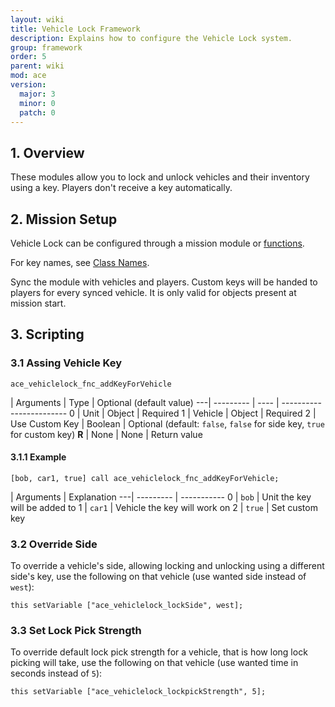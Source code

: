 ```yaml
---
layout: wiki
title: Vehicle Lock Framework
description: Explains how to configure the Vehicle Lock system.
group: framework
order: 5
parent: wiki
mod: ace
version:
  major: 3
  minor: 0
  patch: 0
---
```


## 1. Overview

These modules allow you to lock and unlock vehicles and their inventory using a key. Players don't receive a key automatically.

## 2. Mission Setup

Vehicle Lock can be configured through a mission module or [functions](#scripting).

For key names, see [Class Names](../class-names.html#vehicle-lock).

Sync the module with vehicles and players. Custom keys will be handed to players for every synced vehicle. It is only valid for objects present at mission start.


## 3. Scripting

### 3.1 Assing Vehicle Key

`ace_vehiclelock_fnc_addKeyForVehicle`

   | Arguments | Type | Optional (default value)
---| --------- | ---- | ------------------------
0  | Unit | Object | Required
1  | Vehicle | Object | Required
2  | Use Custom Key | Boolean | Optional (default: `false`, `false` for side key, `true` for custom key)
**R** | None | None | Return value

#### 3.1.1 Example

`[bob, car1, true] call ace_vehiclelock_fnc_addKeyForVehicle;`

   | Arguments | Explanation
---| --------- | -----------
0  | `bob` | Unit the key will be added to
1  | `car1` | Vehicle the key will work on
2  | `true` | Set custom key

### 3.2 Override Side

To override a vehicle's side, allowing locking and unlocking using a different side's key, use the following on that vehicle (use wanted side instead of `west`):

```sqf
this setVariable ["ace_vehiclelock_lockSide", west];
```

### 3.3 Set Lock Pick Strength

To override default lock pick strength for a vehicle, that is how long lock picking will take, use the following on that vehicle (use wanted time in seconds instead of `5`):

```sqf
this setVariable ["ace_vehiclelock_lockpickStrength", 5];
```
